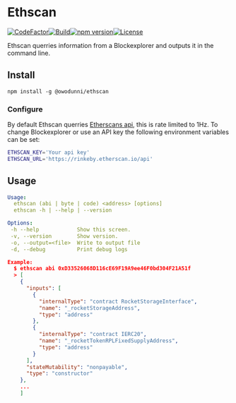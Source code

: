 # Ethscan
[![CodeFactor](https://www.codefactor.io/repository/github/owodunni/ethscan/badge)](https://www.codefactor.io/repository/github/owodunni/ethscan)[![Build](https://github.com/owodunni/ethscan/actions/workflows/build.yml/badge.svg)](https://github.com/owodunni/ethscan/actions/workflows/build.yml)[![npm version](https://badge.fury.io/js/@owodunni%2Fethscan.svg)](https://badge.fury.io/js/@owodunni%2Fethscan)[![License](https://img.shields.io/github/license/owodunni/ethscan)](https://github.com/owodunni/ethscan/blob/main/LICENSE)

Ethscan querries information from a Blockexplorer and outputs it in the command
line.

## Install
```
npm install -g @owodunni/ethscan
```
### Configure
By default Ethscan querries [Etherscans api](https://etherscan.io/apis), this
is rate limited to 1Hz. To change Blockexplorer or use an API key the
following environment variables can be set:

```bash
ETHSCAN_KEY='Your api key'
ETHSCAN_URL='https://rinkeby.etherscan.io/api'
```

## Usage

```yaml
Usage:
  ethscan (abi | byte | code) <address> [options]
  ethscan -h | --help | --version

Options:
 -h --help            Show this screen.
 -v, --version        Show version.
 -o, --output=<file>  Write to output file
 -d, --debug          Print debug logs
```

```json
Example:
  $ ethscan abi 0xD33526068D116cE69F19A9ee46F0bd304F21A51f
  > [
    {
      "inputs": [
        {
          "internalType": "contract RocketStorageInterface",
          "name": "_rocketStorageAddress",
          "type": "address"
        },
        {
          "internalType": "contract IERC20",
          "name": "_rocketTokenRPLFixedSupplyAddress",
          "type": "address"
        }
      ],
      "stateMutability": "nonpayable",
      "type": "constructor"
    },
    ...
    ]
```
